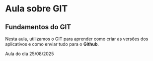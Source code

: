 # Aula sobre GIT
## Fundamentos do GIT

Nesta aula, utilizamos o GIT para aprender como criar as versões dos aplicativos e como enviar tudo para o **Github**.

Aula do dia 25/08/2025